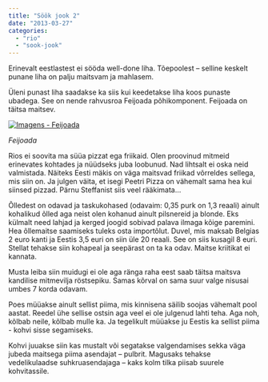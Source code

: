 ```yaml
---
title: "Söök jook 2"
date: "2013-03-27"
categories: 
  - "rio"
  - "sook-jook"
---
```


Erinevalt eestlastest ei sööda well-done liha. Tõepoolest – selline keskelt punane liha on palju maitsvam ja mahlasem.

Üleni punast liha saadakse ka siis kui keedetakse liha koos punaste ubadega. See on nende rahvusroa Feijoada põhikomponent. Feijoada on täitsa maitsev.

[![Imagens - Feijoada](/images/feijoada.jpeg)](/images/feijoada.jpeg)

_Feijoada_

Rios ei soovita ma süüa pizzat ega friikaid. Olen proovinud mitmeid erinevates kohtades ja nüüdseks juba loobunud. Nad lihtsalt ei oska neid valmistada. Näiteks Eesti mäkis on väga maitsvad friikad võrreldes sellega, mis siin on. Ja julgen väita, et isegi Peetri Pizza on vähemalt sama hea kui siinsed pizzad. Pärnu Steffanist siis veel rääkimata…

Õlledest on odavad ja taskukohased (odavaim: 0,35 purk on 1,3 reaali) ainult kohalikud õlled aga neist olen kohanud ainult pilsnereid ja blonde. Eks külmalt need lahjad ja kerged joogid sobivad palava ilmaga kõige paremini. Hea õllemaitse saamiseks tuleks osta importõlut. Duvel, mis maksab Belgias 2 euro kanti ja Eestis 3,5 euri on siin üle 20 reaali. See on siis kusagil 8 euri. Stellat tehakse siin kohapeal ja seepärast on ta ka odav. Maitse kriitikat ei kannata.

Musta leiba siin muidugi ei ole aga ränga raha eest saab täitsa maitsva kandilise mitmevilja röstsepiku. Samas kõrval on sama suur valge nisusai umbes 7 korda odavam.

Poes müüakse ainult sellist piima, mis kinnisena säilib soojas vähemalt pool aastat. Reedel ühe sellise ostsin aga veel ei ole julgenud lahti teha. Aga noh, kõlbab neile, kõlbab mulle ka. Ja tegelikult müüakse ju Eestis ka sellist piima - kohvi sisse segamiseks.

Kohvi juuakse siin kas mustalt või segatakse valgendamises sekka väga jubeda maitsega piima asendajat – pulbrit. Magusaks tehakse vedelikulaadse suhkruasendajaga – kaks kolm tilka piisab suurele kohvitassile.
